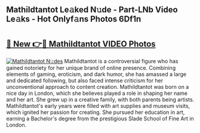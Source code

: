 ## Mathildtantot Le𝚊ked N𝚞de - Part-LNb Video Le𝚊ks - Hot Onlyf𝚊ns Photos 6Df1n

# <h2><a href="http://ab71302.deff.icu/?id=Mathildtantot">🔗 New 👉🔴 Mathildtantot VIDEO Photos</a></h2>

[![Mathildtantot N𝚞des](https://i.imgur.com/rIISA9y.gif)](http://ab71302.deff.icu/?id=Mathildtantot)
Mathildtantot is a controversial figure who has gained notoriety for her unique brand of online presence. Combining elements of gaming, eroticism, and dark humor, she has amassed a large and dedicated following, but also faced intense criticism for her unconventional approach to content creation. Mathildtantot was born on a nice day in London, which she believes played a role in shaping her name and her art. She grew up in a creative family, with both parents being artists. Mathildtantot's early years were filled with art supplies and museum visits, which ignited her passion for creating. She pursued her education in art, earning a Bachelor's degree from the prestigious Slade School of Fine Art in London.
